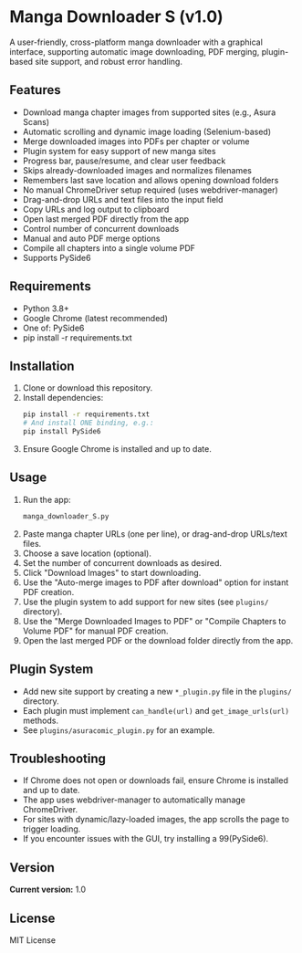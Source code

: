 # Manga Downloader S (v1.0)

A user-friendly, cross-platform manga downloader with a graphical interface, supporting automatic image downloading, PDF merging, plugin-based site support, and robust error handling.

## Features

- Download manga chapter images from supported sites (e.g., Asura Scans)
- Automatic scrolling and dynamic image loading (Selenium-based)
- Merge downloaded images into PDFs per chapter or volume
- Plugin system for easy support of new manga sites
- Progress bar, pause/resume, and clear user feedback
- Skips already-downloaded images and normalizes filenames
- Remembers last save location and allows opening download folders
- No manual ChromeDriver setup required (uses webdriver-manager)
- Drag-and-drop URLs and text files into the input field
- Copy URLs and log output to clipboard
- Open last merged PDF directly from the app
- Control number of concurrent downloads
- Manual and auto PDF merge options
- Compile all chapters into a single volume PDF
- Supports PySide6

## Requirements

- Python 3.8+
- Google Chrome (latest recommended)
- One of: PySide6
- pip install -r requirements.txt

## Installation

1. Clone or download this repository.
2. Install dependencies:
   ```sh
   pip install -r requirements.txt
   # And install ONE binding, e.g.:
   pip install PySide6
   ```
3. Ensure Google Chrome is installed and up to date.

## Usage

1. Run the app:
   ```sh
   manga_downloader_S.py
   ```
2. Paste manga chapter URLs (one per line), or drag-and-drop URLs/text files.
3. Choose a save location (optional).
4. Set the number of concurrent downloads as desired.
5. Click "Download Images" to start downloading.
6. Use the "Auto-merge images to PDF after download" option for instant PDF creation.
7. Use the plugin system to add support for new sites (see `plugins/` directory).
8. Use the "Merge Downloaded Images to PDF" or "Compile Chapters to Volume PDF" for manual PDF creation.
9. Open the last merged PDF or the download folder directly from the app.

## Plugin System

- Add new site support by creating a new `*_plugin.py` file in the `plugins/` directory.
- Each plugin must implement `can_handle(url)` and `get_image_urls(url)` methods.
- See `plugins/asuracomic_plugin.py` for an example.

## Troubleshooting

- If Chrome does not open or downloads fail, ensure Chrome is installed and up to date.
- The app uses webdriver-manager to automatically manage ChromeDriver.
- For sites with dynamic/lazy-loaded images, the app scrolls the page to trigger loading.
- If you encounter issues with the GUI, try installing a 99(PySide6).

## Version

**Current version:** 1.0

## License

MIT License
